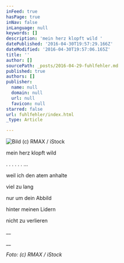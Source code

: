 ```yaml
---
inFeed: true
hasPage: true
inNav: false
inLanguage: null
keywords: []
description: 'mein herz klopft wild '
datePublished: '2016-04-30T19:57:29.166Z'
dateModified: '2016-04-30T19:57:06.165Z'
title: ''
author: []
sourcePath: _posts/2016-04-29-fuhlfehler.md
published: true
authors: []
publisher:
  name: null
  domain: null
  url: null
  favicon: null
starred: false
url: fuhlfehler/index.html
_type: Article

---
```

![Bild (c) RMAX / iStock](https://the-grid-user-content.s3-us-west-2.amazonaws.com/9285adf1-b75b-4daa-a879-25b9c15c09f0.jpg)

mein herz klopft wild 

. . . . . . ...

weil ich den atem anhalte

viel zu lang 

nur um dein Abbild 

hinter meinen Lidern 

nicht zu verlieren 

__

__

_Foto: (c) RMAX / iStock_